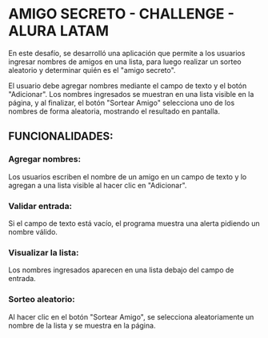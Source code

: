 <h1>AMIGO SECRETO - CHALLENGE - ALURA LATAM</h1>

En este desafío, se desarrolló una aplicación que permite a los usuarios ingresar nombres de amigos en una lista, para luego realizar un sorteo aleatorio y determinar quién es el "amigo secreto".

El usuario debe agregar nombres mediante el campo de texto y el botón "Adicionar". Los nombres ingresados se muestran en una lista visible en la página, y al finalizar, el botón "Sortear Amigo" selecciona uno de los nombres de forma aleatoria, mostrando el resultado en pantalla.

<h2>FUNCIONALIDADES:</h2>
<h3> Agregar nombres:</h3> Los usuarios escriben el nombre de un amigo en un campo de texto y lo agregan a una lista visible al hacer clic en "Adicionar".

<h3> Validar entrada:</h3> Si el campo de texto está vacío, el programa muestra una alerta pidiendo un nombre válido.

<h3>Visualizar la lista:</h3> Los nombres ingresados aparecen en una lista debajo del campo de entrada.

<h3>Sorteo aleatorio:</h3> Al hacer clic en el botón "Sortear Amigo", se selecciona aleatoriamente un nombre de la lista y se muestra en la página.

